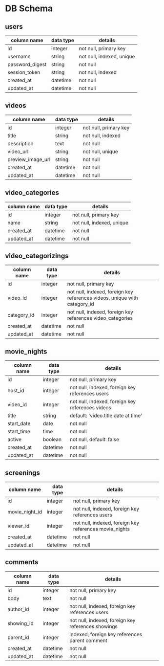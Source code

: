 # DB Schema

## users
column name       | data type | details
------------------|-----------|-----------------------
id                | integer   | not null, primary key
username          | string    | not null, indexed, unique
password_digest   | string    | not null
session_token     | string    | not null, indexed
created_at        | datetime  | not null
updated_at        | datetime  | not null

## videos
column name       | data type | details
------------------|-----------|-----------------------
id                | integer   | not null, primary key
title             | string    | not null, indexed
description       | text      | not null
video_url         | string    | not null, unique
preview_image_url | string    | not null
created_at        | datetime  | not null
updated_at        | datetime  | not null

## video_categories
column name       | data type | details
------------------|-----------|-----------------------
id                | integer   | not null, primary key
name              | string    | not null, indexed, unique
created_at        | datetime  | not null
updated_at        | datetime  | not null

## video_categorizings
column name       | data type | details
------------------|-----------|-----------------------
id                | integer   | not null, primary key
video_id          | integer   | not null, indexed, foreign key references videos, unique with category_id
category_id       | integer   | not null, indexed, foreign key references video_categories
created_at        | datetime  | not null
updated_at        | datetime  | not null

## movie_nights
column name       | data type | details
------------------|-----------|-----------------------
id                | integer   | not null, primary key
host_id           | integer   | not null, indexed, foreign key references users
video_id          | integer   | not null, indexed, foreign key references videos
title             | string    | default: 'video.title date at time'
start_date        | date      | not null
start_time        | time      | not null
active            | boolean   | not null, default: false
created_at        | datetime  | not null
updated_at        | datetime  | not null

## screenings
column name       | data type | details
------------------|-----------|-----------------------
id                | integer   | not null, primary key
movie_night_id    | integer   | not null, indexed, foreign key references users
viewer_id         | integer   | not null, indexed, foreign key references movie_nights
created_at        | datetime  | not null
updated_at        | datetime  | not null

## comments
column name       | data type | details
------------------|-----------|-----------------------
id                | integer   | not null, primary key
body              | text      | not null
author_id         | integer   | not null, indexed, foreign key references users
showing_id        | integer   | not null, indexed, foreign key references showings
parent_id         | integer   | indexed, foreign key references parent comment
created_at        | datetime  | not null
updated_at        | datetime  | not null
